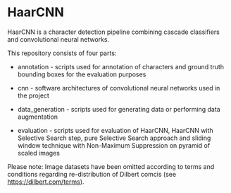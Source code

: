 # HaarCNN

HaarCNN is a character detection pipeline combining cascade classifiers 
and convolutional neural networks. 

This repository consists of four parts:

* annotation - scripts used for annotation of characters and ground truth
bounding boxes for the evaluation purposes
  
* cnn - software architectures of convolutional neural networks used in the
project
  
* data_generation - scripts used for generating data or performing data augmentation

* evaluation - scripts used for evaluation of HaarCNN, HaarCNN with Selective
Search step, pure Selective Search approach and sliding window technique with
  Non-Maximum Suppression on pyramid of scaled images
  
Please note: Image datasets have been omitted according 
to terms and conditions regarding re-distribution of Dilbert 
comcis (see https://dilbert.com/terms).
